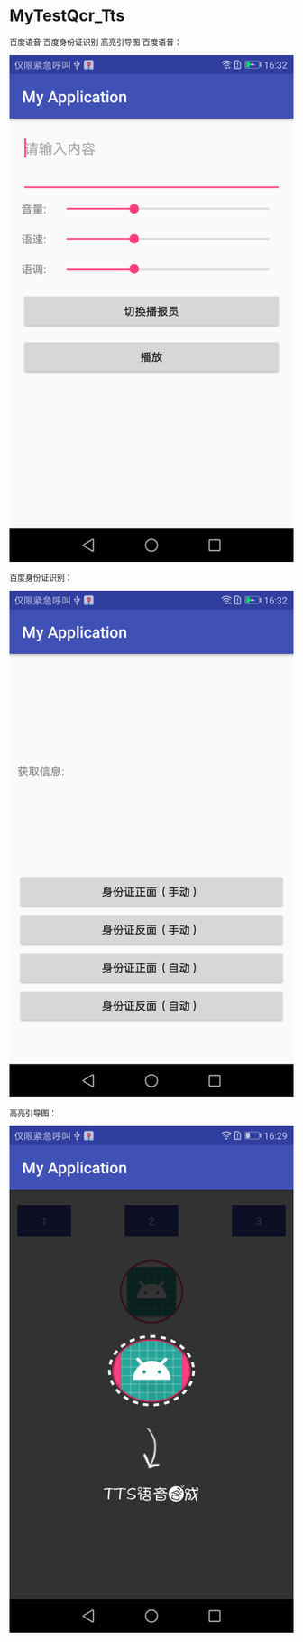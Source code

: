 # MyTestQcr_Tts
百度语音 百度身份证识别  高亮引导图
百度语音：

![image](https://github.com/iamlfc/MyTestQcr_Tts/blob/master/app/src/main/res/mipmap-hdpi/img_bd_voice.png )   

百度身份证识别：

![image](https://github.com/iamlfc/MyTestQcr_Tts/blob/master/app/src/main/res/mipmap-hdpi/img_bd_idcard.png )   

高亮引导图：

![image](https://github.com/iamlfc/MyTestQcr_Tts/blob/master/app/src/main/res/mipmap-hdpi/img_guide.png )   
